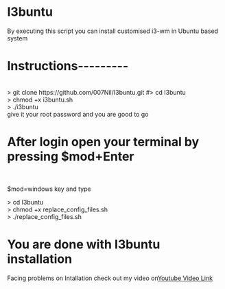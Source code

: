 # I3buntu
By executing this script you can install customised i3-wm in Ubuntu based system
<h1>Instructions---------</h1><br>
> git clone https://github.com/007Nil/I3buntu.git
#> cd I3buntu <br>
> chmod +x i3buntu.sh <br>
> ./i3buntu<br>
give it your root password and you are good to go

<h1>After login open your terminal by pressing $mod+Enter</h1><br>
<p>$mod=windows key and type</p>
<p>
  > cd I3buntu <br>
  > chmod +x replace_config_files.sh <br>
  >  ./replace_config_files.sh <br>
 </p>
 
 <h1>You are done with I3buntu installation</h1>
Facing problems on Intallation check out my video on<a href="https://www.youtube.com/watch?v=IMyqzD0OORM" target="_blank">Youtube Video Link
